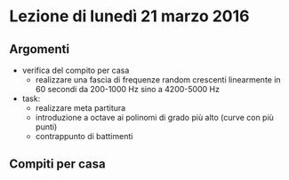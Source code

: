 # Lezione di lunedì 21 marzo 2016

## Argomenti

* verifica del compito per casa
  * realizzare una fascia di frequenze random crescenti linearmente in 60
    secondi da 200-1000 Hz sino a 4200-5000 Hz
* task:
  * realizzare meta partitura
  * introduzione a octave ai polinomi di grado più alto (curve con più punti)
  * contrappunto di battimenti

## Compiti per casa
